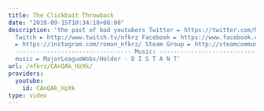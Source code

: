 ```yaml
---
title: The Clickbait Throwback
date: "2019-09-15T10:34:18+08:00"
description: 'the past of bad youtubers Twitter ► https://twitter.com/NFKRZAlt ---------------------------------
  Twitch ► http://www.twitch.tv/nfkrz Facebook ► https://www.facebook.com/NFKRZ1 Instagram
  ► https://instagram.com/roman_nfkrz/ Steam Group ► http://steamcommunity.com/groups/nfkrzgroup
  --------------------------------- Music: --------------------------------- Outro
  music ► MajorLeagueWobs/Holder - D I S T A N T'
url: /nfkrz/CAnQAk_HzXk/
providers:
  youtube:
    id: CAnQAk_HzXk
type: video
---
```

